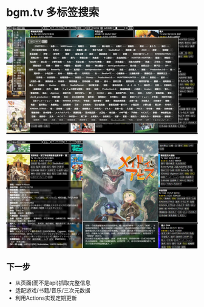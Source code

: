 # bgm.tv 多标签搜索

![展示1](demo1.webp)

![展示2](demo2.webp)

## 下一步

- 从页面(而不是api)抓取完整信息
- 适配游戏/书籍/音乐/三次元数据
- 利用Actions实现定期更新